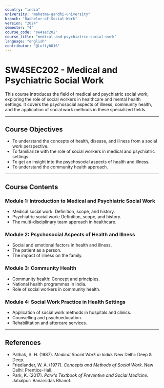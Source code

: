 ```yaml
---
country: "india"
university: "mahatma-gandhi-university"
branch: "Bachelor-of-Social-Work"
version: "2024"
semester: "4"
course_code: "sw4sec202"
course_title: "medical-and-psychiatric-social-work"
language: "english"
contributor: "@Luffy0016"
---
```

# SW4SEC202 - Medical and Psychiatric Social Work

This course introduces the field of medical and psychiatric social work, exploring the role of social workers in healthcare and mental health settings. It covers the psychosocial aspects of illness, community health, and the application of social work methods in these specialized fields.

---
## Course Objectives

* To understand the concepts of health, disease, and illness from a social work perspective.
* To familiarize with the role of social workers in medical and psychiatric settings.
* To get an insight into the psychosocial aspects of health and illness.
* To understand the community health approach.

---
## Course Contents

### Module 1: Introduction to Medical and Psychiatric Social Work
* Medical social work: Definition, scope, and history.
* Psychiatric social work: Definition, scope, and history.
* The multi-disciplinary team approach in healthcare.

### Module 2: Psychosocial Aspects of Health and Illness
* Social and emotional factors in health and illness.
* The patient as a person.
* The impact of illness on the family.

### Module 3: Community Health
* Community health: Concept and principles.
* National health programmes in India.
* Role of social workers in community health.

### Module 4: Social Work Practice in Health Settings
* Application of social work methods in hospitals and clinics.
* Counselling and psychoeducation.
* Rehabilitation and aftercare services.

---
## References
* Pathak, S. H. (1987). *Medical Social Work in India*. New Delhi: Deep & Deep.
* Friedlander, W. A. (1977). *Concepts and Methods of Social Work*. New Delhi: Prentice-Hall.
* Park, K. (2017). *Park's Textbook of Preventive and Social Medicine*. Jabalpur: Banarsidas Bhanot.